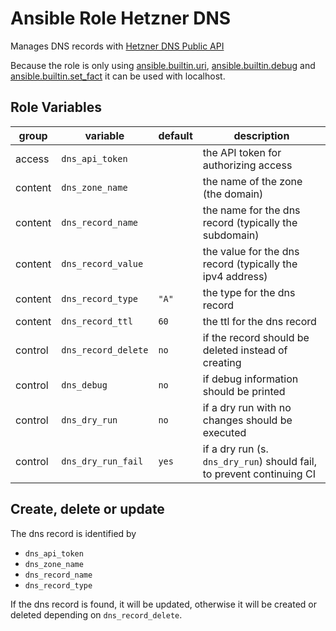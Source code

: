 # Ansible Role Hetzner DNS
Manages DNS records with [Hetzner DNS Public API](https://dns.hetzner.com/api-docs)

Because the role is only using [ansible.builtin.uri](https://docs.ansible.com/ansible/latest/collections/ansible/builtin/uri_module.html), [ansible.builtin.debug](https://docs.ansible.com/ansible/latest/collections/ansible/builtin/debug_module.html) and [ansible.builtin.set_fact](https://docs.ansible.com/ansible/latest/collections/ansible/builtin/set_fact_module.html)
it can be used with localhost.

## Role Variables

| group | variable | default | description |
| --- | --- | --- | --- |
| access | `dns_api_token` | | the API token for authorizing access |
| content | `dns_zone_name` | | the name of the zone (the domain) |
| content | `dns_record_name` | | the name for the dns record (typically the subdomain) |
| content | `dns_record_value` | | the value for the dns record (typically the ipv4 address) |
| content | `dns_record_type` | `"A"` | the type for the dns record |
| content | `dns_record_ttl` | `60` | the ttl for the dns record |
| control | `dns_record_delete` | `no` | if the record should be deleted instead of creating |
| control | `dns_debug` | `no` | if debug information should be printed |
| control | `dns_dry_run` | `no` | if a dry run with no changes should be executed |
| control | `dns_dry_run_fail` | `yes` | if a dry run (s. `dns_dry_run`) should fail, to prevent continuing CI |

## Create, delete or update
The dns record is identified by
- `dns_api_token`
- `dns_zone_name`
- `dns_record_name`
- `dns_record_type`

If the dns record is found, it will be updated, otherwise it will be created or deleted depending on `dns_record_delete`.